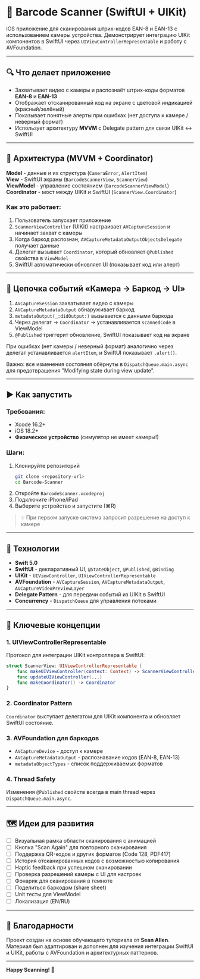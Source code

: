 # 📱 Barcode Scanner (SwiftUI + UIKit)

iOS приложение для сканирования штрих-кодов EAN-8 и EAN-13 с использованием камеры устройства. Демонстрирует интеграцию UIKit компонентов в SwiftUI через `UIViewControllerRepresentable` и работу с AVFoundation.

---

## 🔍 Что делает приложение

- Захватывает видео с камеры и распознаёт штрих-коды форматов **EAN-8** и **EAN-13**
- Отображает отсканированный код на экране с цветовой индикацией (красный/зелёный)
- Показывает понятные алерты при ошибках (нет доступа к камере / неверный формат)
- Использует архитектуру **MVVM** с Delegate pattern для связи UIKit ↔ SwiftUI

---

## 🧱 Архитектура (MVVM + Coordinator)

**Model** - данные и их структура (`CameraError`, `AlertItem`)  
**View** - SwiftUI экраны (`BarcodeScannerView`, `ScannerView`)  
**ViewModel** - управление состоянием (`BarcodeScannerViewModel`)  
**Coordinator** - мост между UIKit и SwiftUI (`ScannerView.Coordinator`)

### Как это работает:

1. Пользователь запускает приложение
2. `ScannerViewController` (UIKit) настраивает `AVCaptureSession` и начинает захват с камеры
3. Когда баркод распознан, `AVCaptureMetadataOutputObjectsDelegate` получает данные
4. Делегат вызывает `Coordinator`, который обновляет `@Published` свойства в `ViewModel`
5. SwiftUI автоматически обновляет UI (показывает код или алерт)

---

## 🔄 Цепочка событий «Камера → Баркод → UI»

1. `AVCaptureSession` захватывает видео с камеры
2. `AVCaptureMetadataOutput` обнаруживает баркод
3. `metadataOutput(_:didOutput:)` вызывается с данными баркода
4. Через делегат → `Coordinator` → устанавливается `scannedCode` в ViewModel
5. `@Published` триггерит обновление, SwiftUI показывает код на экране

При ошибках (нет камеры / неверный формат) аналогично через делегат устанавливается `alertItem`, и SwiftUI показывает `.alert()`.

Важно: все изменения состояния обёрнуты в `DispatchQueue.main.async` для предотвращения "Modifying state during view update".

---

## ▶️ Как запустить

### Требования:
- Xcode 16.2+
- iOS 18.2+
- **Физическое устройство** (симулятор не имеет камеры!)

### Шаги:
1. Клонируйте репозиторий
   ```bash
   git clone <repository-url>
   cd Barcode-Scanner
   ```
2. Откройте `BarcodeScanner.xcodeproj`
3. Подключите iPhone/iPad
4. Выберите устройство и запустите (⌘R)

> 💡 При первом запуске система запросит разрешение на доступ к камере

---

## 🧰 Технологии

- **Swift 5.0**
- **SwiftUI** - декларативный UI, `@StateObject`, `@Published`, `@Binding`
- **UIKit** - `UIViewController`, `UIViewControllerRepresentable`
- **AVFoundation** - `AVCaptureSession`, `AVCaptureMetadataOutput`, `AVCaptureVideoPreviewLayer`
- **Delegate Pattern** - для передачи событий из UIKit в SwiftUI
- **Concurrency** - `DispatchQueue` для управления потоками

---

## 🎯 Ключевые концепции

### 1. UIViewControllerRepresentable
Протокол для интеграции UIKit контроллера в SwiftUI:
```swift
struct ScannerView: UIViewControllerRepresentable {
    func makeUIViewController(context: Context) -> ScannerViewController
    func updateUIViewController(...)
    func makeCoordinator() -> Coordinator
}
```

### 2. Coordinator Pattern
`Coordinator` выступает делегатом для UIKit компонента и обновляет SwiftUI состояние.

### 3. AVFoundation для баркодов
- `AVCaptureDevice` - доступ к камере
- `AVCaptureMetadataOutput` - распознавание кодов (EAN-8, EAN-13)
- `metadataObjectTypes` - список поддерживаемых форматов

### 4. Thread Safety
Изменения `@Published` свойств всегда в main thread через `DispatchQueue.main.async`.

---

## 🗺️ Идеи для развития

- [ ] Визуальная рамка области сканирования с анимацией
- [ ] Кнопка "Scan Again" для повторного сканирования
- [ ] Поддержка QR-кодов и других форматов (Code 128, PDF417)
- [ ] История отсканированных кодов с возможностью копирования
- [ ] Haptic feedback при успешном сканировании
- [ ] Проверка разрешений камеры с UI для настроек
- [ ] Фонарик для сканирования в темноте
- [ ] Поделиться баркодом (share sheet)
- [ ] Unit тесты для ViewModel
- [ ] Локализация (EN/RU)

---

## 🙏 Благодарности

Проект создан на основе обучающего туториала от **Sean Allen**. Материал был адаптирован и дополнен для изучения интеграции SwiftUI и UIKit, работы с AVFoundation и архитектурных паттернов.

---

**Happy Scanning! 📲**
